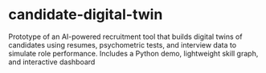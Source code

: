# candidate-digital-twin
Prototype of an AI-powered recruitment tool that builds digital twins of candidates using resumes, psychometric tests, and interview data to simulate role performance. Includes a Python demo, lightweight skill graph, and interactive dashboard
